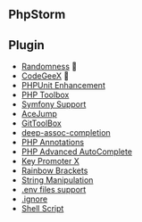 ## PhpStorm

## Plugin
- [Randomness](https://plugins.jetbrains.com/plugin/9836-randomness) :construction:
- [CodeGeeX](https://plugins.jetbrains.com/plugin/20587-codegeex) :construction:
- [PHPUnit Enhancement](https://plugins.jetbrains.com/plugin/9674-phpunit-enhancement)
- [PHP Toolbox](https://plugins.jetbrains.com/plugin/8133-php-toolbox)
- [Symfony Support](https://plugins.jetbrains.com/plugin/7219-symfony-support)
- [AceJump](https://plugins.jetbrains.com/plugin/7086-acejump)
- [GitToolBox](https://plugins.jetbrains.com/plugin/7499-gittoolbox)
- [deep-assoc-completion](https://plugins.jetbrains.com/plugin/9927-deep-assoc-completion)
- [PHP Annotations](https://plugins.jetbrains.com/plugin/7320-php-annotations)
- [PHP Advanced AutoComplete](https://plugins.jetbrains.com/plugin/7276-php-advanced-autocomplete)
- [Key Promoter X](https://plugins.jetbrains.com/plugin/9792-key-promoter-x)
- [Rainbow Brackets](https://plugins.jetbrains.com/plugin/10080-rainbow-brackets)
- [String Manipulation](https://plugins.jetbrains.com/plugin/2162-string-manipulation)
- [.env files support](https://plugins.jetbrains.com/plugin/9525--env-files-support)
- [.ignore](https://plugins.jetbrains.com/plugin/7495--ignore)
- [Shell Script](https://plugins.jetbrains.com/plugin/13122-shell-script)  
